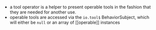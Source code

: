 - a tool operator is a helper to present operable tools in the fashion that they are needed for another use.
- operable tools are accessed via the `io.tool$` BehaviorSubject, which will either be `null` or an array of [[operable]] instances